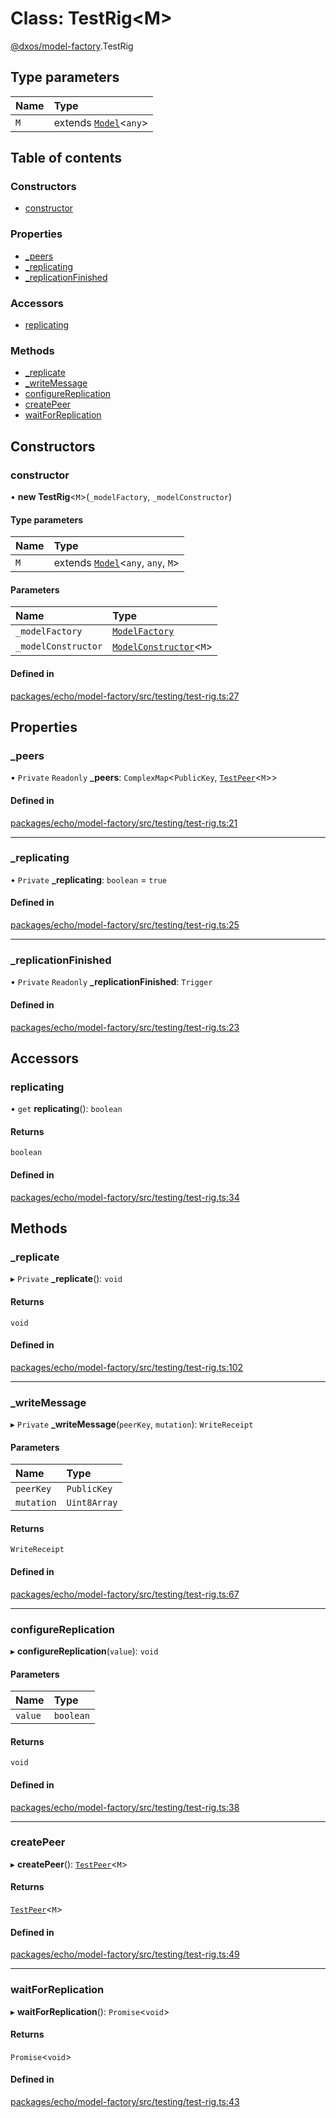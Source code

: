 # Class: TestRig<M\>

[@dxos/model-factory](../modules/dxos_model_factory.md).TestRig

## Type parameters

| Name | Type |
| :------ | :------ |
| `M` | extends [`Model`](dxos_model_factory.Model.md)<`any`\> |

## Table of contents

### Constructors

- [constructor](dxos_model_factory.TestRig.md#constructor)

### Properties

- [\_peers](dxos_model_factory.TestRig.md#_peers)
- [\_replicating](dxos_model_factory.TestRig.md#_replicating)
- [\_replicationFinished](dxos_model_factory.TestRig.md#_replicationfinished)

### Accessors

- [replicating](dxos_model_factory.TestRig.md#replicating)

### Methods

- [\_replicate](dxos_model_factory.TestRig.md#_replicate)
- [\_writeMessage](dxos_model_factory.TestRig.md#_writemessage)
- [configureReplication](dxos_model_factory.TestRig.md#configurereplication)
- [createPeer](dxos_model_factory.TestRig.md#createpeer)
- [waitForReplication](dxos_model_factory.TestRig.md#waitforreplication)

## Constructors

### constructor

• **new TestRig**<`M`\>(`_modelFactory`, `_modelConstructor`)

#### Type parameters

| Name | Type |
| :------ | :------ |
| `M` | extends [`Model`](dxos_model_factory.Model.md)<`any`, `any`, `M`\> |

#### Parameters

| Name | Type |
| :------ | :------ |
| `_modelFactory` | [`ModelFactory`](dxos_model_factory.ModelFactory.md) |
| `_modelConstructor` | [`ModelConstructor`](../modules/dxos_model_factory.md#modelconstructor)<`M`\> |

#### Defined in

[packages/echo/model-factory/src/testing/test-rig.ts:27](https://github.com/dxos/dxos/blob/e3b936721/packages/echo/model-factory/src/testing/test-rig.ts#L27)

## Properties

### \_peers

• `Private` `Readonly` **\_peers**: `ComplexMap`<`PublicKey`, [`TestPeer`](dxos_model_factory.TestPeer.md)<`M`\>\>

#### Defined in

[packages/echo/model-factory/src/testing/test-rig.ts:21](https://github.com/dxos/dxos/blob/e3b936721/packages/echo/model-factory/src/testing/test-rig.ts#L21)

___

### \_replicating

• `Private` **\_replicating**: `boolean` = `true`

#### Defined in

[packages/echo/model-factory/src/testing/test-rig.ts:25](https://github.com/dxos/dxos/blob/e3b936721/packages/echo/model-factory/src/testing/test-rig.ts#L25)

___

### \_replicationFinished

• `Private` `Readonly` **\_replicationFinished**: `Trigger`

#### Defined in

[packages/echo/model-factory/src/testing/test-rig.ts:23](https://github.com/dxos/dxos/blob/e3b936721/packages/echo/model-factory/src/testing/test-rig.ts#L23)

## Accessors

### replicating

• `get` **replicating**(): `boolean`

#### Returns

`boolean`

#### Defined in

[packages/echo/model-factory/src/testing/test-rig.ts:34](https://github.com/dxos/dxos/blob/e3b936721/packages/echo/model-factory/src/testing/test-rig.ts#L34)

## Methods

### \_replicate

▸ `Private` **_replicate**(): `void`

#### Returns

`void`

#### Defined in

[packages/echo/model-factory/src/testing/test-rig.ts:102](https://github.com/dxos/dxos/blob/e3b936721/packages/echo/model-factory/src/testing/test-rig.ts#L102)

___

### \_writeMessage

▸ `Private` **_writeMessage**(`peerKey`, `mutation`): `WriteReceipt`

#### Parameters

| Name | Type |
| :------ | :------ |
| `peerKey` | `PublicKey` |
| `mutation` | `Uint8Array` |

#### Returns

`WriteReceipt`

#### Defined in

[packages/echo/model-factory/src/testing/test-rig.ts:67](https://github.com/dxos/dxos/blob/e3b936721/packages/echo/model-factory/src/testing/test-rig.ts#L67)

___

### configureReplication

▸ **configureReplication**(`value`): `void`

#### Parameters

| Name | Type |
| :------ | :------ |
| `value` | `boolean` |

#### Returns

`void`

#### Defined in

[packages/echo/model-factory/src/testing/test-rig.ts:38](https://github.com/dxos/dxos/blob/e3b936721/packages/echo/model-factory/src/testing/test-rig.ts#L38)

___

### createPeer

▸ **createPeer**(): [`TestPeer`](dxos_model_factory.TestPeer.md)<`M`\>

#### Returns

[`TestPeer`](dxos_model_factory.TestPeer.md)<`M`\>

#### Defined in

[packages/echo/model-factory/src/testing/test-rig.ts:49](https://github.com/dxos/dxos/blob/e3b936721/packages/echo/model-factory/src/testing/test-rig.ts#L49)

___

### waitForReplication

▸ **waitForReplication**(): `Promise`<`void`\>

#### Returns

`Promise`<`void`\>

#### Defined in

[packages/echo/model-factory/src/testing/test-rig.ts:43](https://github.com/dxos/dxos/blob/e3b936721/packages/echo/model-factory/src/testing/test-rig.ts#L43)
